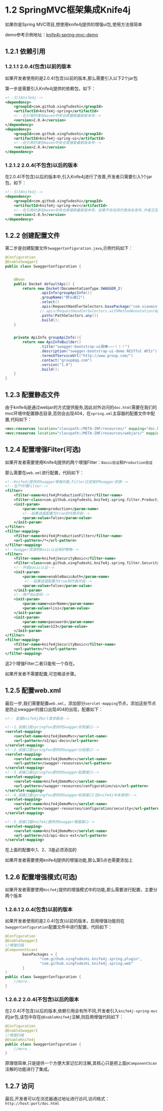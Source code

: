 # 1.2 SpringMVC框架集成Knife4j


如果你是Spring MVC项目,想使用knife4j提供的增强ui包,使用方法很简单

demo参考示例地址：[knife4j-spring-mvc-demo](https://gitee.com/xiaoym/swagger-bootstrap-ui-demo/tree/master/knife4j-spring-mvc-demo)

## 1.2.1 依赖引用

### 1.2.1.1 2.0.4(包含)以前的版本

如果开发者使用的是2.0.4(包含)以前的版本,那么需要引入以下2个jar包

第一步是需要引入Knife4j提供的依赖包，如下：

```xml
<!--引入Knife4j-->
<dependency>
    <groupId>com.github.xingfudeshi</groupId>
    <artifactId>knife4j-spring</artifactId>
    <!--在引用时请在maven中央仓库搜索最新版本号-->
    <version>2.0.4</version>
</dependency>
<dependency>
    <groupId>com.github.xingfudeshi</groupId>
    <artifactId>knife4j-spring-ui</artifactId>
    <!--在引用时请在maven中央仓库搜索最新版本号-->
    <version>2.0.4</version>
</dependency>
```

### 1.2.1.2 2.0.4(不包含)以后的版本

在2.0.4(不包含)以后的版本中,引入Knife4j进行了改善,开发者只需要引入1个jar包，如下：

```xml
<!--引入Knife4j-->
<dependency>
    <groupId>com.github.xingfudeshi</groupId>
    <artifactId>knife4j-spring-mvc</artifactId>
    <!--在引用时请在maven中央仓库搜索最新版本号，如果不存在则代表尚未发布,作者正在努力开发中-->
    <version>2.0.5</version>
</dependency>
```

## 1.2.2 创建配置文件

第二步是创建配置文件`SwaggerConfiguration.java`,示例代码如下：

```java
@Configuration
@EnableSwagger2
public class SwaggerConfiguration {


    @Bean
    public Docket defaultApi() {
        return new Docket(DocumentationType.SWAGGER_2)
                .apiInfo(groupApiInfo())
                .groupName("默认接口")
                .select()
                .apis(RequestHandlerSelectors.basePackage("com.xiaominfo.knife4j.controller"))
                //.apis(RequestHandlerSelectors.withMethodAnnotation(ApiOperation.class))
                .paths(PathSelectors.any())
                .build();
    }


    private ApiInfo groupApiInfo(){
        return new ApiInfoBuilder()
                .title("swagger-bootstrap-ui很棒~~~！！！")
                .description("swagger-bootstrap-ui-demo RESTful APIs")
                .termsOfServiceUrl("http://www.group.com/")
                .contact("group@qq.com")
                .version("1.0")
                .build();
    }
}
```

## 1.2.3 配置静态文件

由于knife4j是通过webjar的方式提供服务,因此对外访问的`doc.html`需要在我们的mvc环境中配置静态目录,否则会出现404，在`spring.xml`主容器的配置文件中配置,代码如下：

```xml
<mvc:resources location="classpath:/META-INF/resources/" mapping="doc.html"/>
<mvc:resources location="classpath:/META-INF/resources/webjars/" mapping="/webjars/**"/>
```

## 1.2.4 配置增强Filter(可选)

如果开发者需要使用Knife4j提供的两个增强Filter：`Basic验证`和`Production验证`

那么需要在`web.xml`进行配置，代码如下：

```xml
<!--Knife4j提供的Swagger增强功能,Filter过滤保护Swagger资源-->
<!--生产环境Filter-->
<filter>
    <filter-name>knife4jProductionFilter</filter-name>
    <filter-class>com.github.xingfudeshi.knife4j.spring.filter.ProductionSecurityFilter</filter-class>
    <init-param>
        <param-name>production</param-name>
        <!--如果该值配置为true则代表开启-->
        <param-value>false</param-value>
    </init-param>
</filter>
<filter-mapping>
    <filter-name>knife4jProductionFilter</filter-name>
    <url-pattern>/*</url-pattern>
</filter-mapping>
<!--Swagger资源的Basic认证保护策略-->
<filter>
    <filter-name>knife4jSecurityBasic</filter-name>
    <filter-class>com.github.xingfudeshi.knife4j.spring.filter.SecurityBasicAuthFilter</filter-class>
    <!--开启basic认证-->
    <init-param>
        <param-name>enableBasicAuth</param-name>
         <!--如果该值配置为true则代表开启-->
        <param-value>false</param-value>
    </init-param>
    <!--用户名&密码-->
    <init-param>
        <param-name>userName</param-name>
        <param-value>lisi</param-value>
    </init-param>
    <init-param>
        <param-name>password</param-name>
        <param-value>123</param-value>
    </init-param>
</filter>
<filter-mapping>
    <filter-name>knife4jSecurityBasic</filter-name>
    <url-pattern>/*</url-pattern>
</filter-mapping>

```

这2个增强Filter二者只能有一个存在。

如果开发者不需要配置,可忽略该步骤。

## 1.2.5 配置web.xml

最后一步,我们需要配置`web.xml`，添加部分`servlet-mapping`节点，添加这些节点是防止swagger的接口出现404的出现，配置如下：

```xml
<!-- 配置knife4j的url请求路径-->

<!--1.该接口是springfox提供的Swagger实例接口-->
<servlet-mapping>
    <servlet-name>knife4jDemoMvc</servlet-name>
    <url-pattern>/v2/api-docs</url-pattern>
</servlet-mapping>
<!--2.该接口是springfox提供的Swagger分组接口-->
<servlet-mapping>
    <servlet-name>knife4jDemoMvc</servlet-name>
    <url-pattern>/swagger-resources</url-pattern>
</servlet-mapping>
<!--3.该接口是springfox提供的Swagger配置接口-->
<servlet-mapping>
    <servlet-name>knife4jDemoMvc</servlet-name>
    <url-pattern>/swagger-resources/configuration/ui</url-pattern>
</servlet-mapping>
<!--4.该接口是springfox提供的Swagger权限接口(在knife4j中未使用)-->
<servlet-mapping>
    <servlet-name>knife4jDemoMvc</servlet-name>
    <url-pattern>/swagger-resources/configuration/security</url-pattern>
</servlet-mapping>

<!--5.该接口是knife4j提供的Swagger增强接口-->
<servlet-mapping>
    <servlet-name>knife4jDemoMvc</servlet-name>
    <url-pattern>/v2/api-docs-ext</url-pattern>
</servlet-mapping>
```

在上面的配置中,1、2、3是必须添加的

如果开发者需要使用knife4j提供的增强功能,那么第5点也需要添加上

## 1.2.6 配置增强模式(可选)

如果开发者需要使用`Knife4j`提供的增强模式中的功能,那么需要进行配置，主要分两个版本

### 1.2.6.1 2.0.4(包含)以前的版本

如果开发者使用的是2.0.4(包含)以前的版本，启用增强功能则在`SwaggerConfiguration`配置文件中进行配置，代码如下：

```java
@Configuration
@EnableSwagger2
//增强扫描
@ComponentScan(
        basePackages = {
                "com.github.xingfudeshi.knife4j.spring.plugin",
                "com.github.xingfudeshi.knife4j.spring.web"
        }
)
public class SwaggerConfiguration {
    //more..
}
```

### 1.2.6.2 2.0.4(不包含)以后的版本

在2.0.4(不包含)以后的版本,依赖引用会有所不同,开发者引入`knife4j-spring-mvc`的jar包,该包中存在`@EnableKnife4j`注解,则启用增强代码如下：

```java
@Configuration
@EnableSwagger2
//增强扫描
@EnableKnife4j
public class SwaggerConfiguration {
    //more..
}
```

原理很简单,只是提供一个方便大家记忆的注解,其核心只是把上面`@ComponentScan`注解的功能进行了集成。

## 1.2.7 访问

最后,开发者可以在浏览器通过地址进行访问,访问格式：`http://host:port/doc.html`
